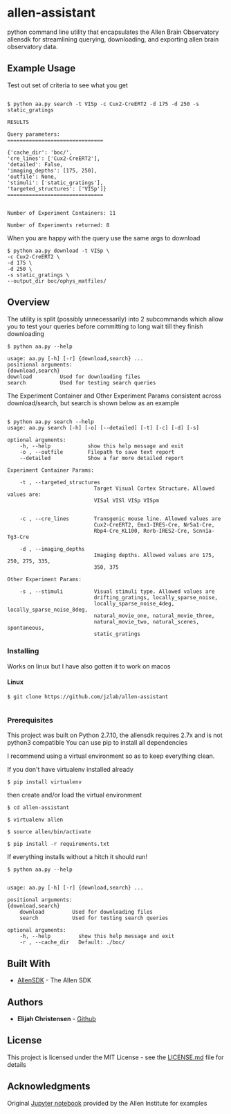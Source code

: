 # allen-assistant

python command line utility that encapsulates the Allen Brain Observatory allensdk for streamlining querying, downloading, and exporting allen brain observatory data.

## Example Usage

Test out set of criteria to see what you get

```

$ python aa.py search -t VISp -c Cux2-CreERT2 -d 175 -d 250 -s static_gratings

RESULTS

Query parameters:
===============================

{'cache_dir': 'boc/',
'cre_lines': ['Cux2-CreERT2'],
'detailed': False,
'imaging_depths': [175, 250],
'outfile': None,
'stimuli': ['static_gratings'],
'targeted_structures': ['VISp']}
===============================


Number of Experiment Containers: 11

Number of Experiments returned: 8

```

When you are happy with the query use the same args to download

```
$ python aa.py download -t VISp \
-c Cux2-CreERT2 \
-d 175 \
-d 250 \
-s static_gratings \
--output_dir boc/ophys_matfiles/

```

## Overview
The utility is split (possibly unnecessarily) into 2 subcommands which allow you to test your queries
before committing to long wait till they finish downloading

```
$ python aa.py --help

usage: aa.py [-h] [-r] {download,search} ...
positional arguments:
{download,search}
download         Used for downloading files
search           Used for testing search queries

```

The Experiment Container and Other Experiment Params consistent across download/search, but search is shown below as an example

```

$ python aa.py search --help
usage: aa.py search [-h] [-o] [--detailed] [-t] [-c] [-d] [-s]

optional arguments:
    -h, --help            show this help message and exit
    -o , --outfile        Filepath to save text report
    --detailed            Show a far more detailed report

Experiment Container Params:

    -t , --targeted_structures
                            Target Visual Cortex Structure. Allowed values are:
                            VISal VISl VISp VISpm


    -c , --cre_lines        Transgenic mouse line. Allowed values are
                            Cux2-CreERT2, Emx1-IRES-Cre, Nr5a1-Cre,
                            Rbp4-Cre_KL100, Rorb-IRES2-Cre, Scnn1a-Tg3-Cre

    -d , --imaging_depths
                            Imaging depths. Allowed values are 175, 250, 275, 335,
                            350, 375

Other Experiment Params:

    -s , --stimuli          Visual stimuli type. Allowed values are
                            drifting_gratings, locally_sparse_noise,
                            locally_sparse_noise_4deg, locally_sparse_noise_8deg,
                            natural_movie_one, natural_movie_three,
                            natural_movie_two, natural_scenes, spontaneous,
                            static_gratings

```

### Installing

Works on linux but I have also gotten it to work on macos

#### Linux


```
$ git clone https://github.com/jzlab/allen-assistant


```

### Prerequisites

This project was built on Python 2.7.10, the allensdk requires 2.7x and is not python3 compatible
You can use pip to install all dependencies

I recommend using a virtual environment so as to keep everything clean.

If you don't have virtualenv installed already

```
$ pip install virtualenv
```

then create and/or load the virtual environment

```
$ cd allen-assistant

$ virtualenv allen

$ source allen/bin/activate

$ pip install -r requirements.txt

```

If everything installs without a hitch it should run!

```
$ python aa.py --help


usage: aa.py [-h] [-r] {download,search} ...

positional arguments:
{download,search}
    download         Used for downloading files
    search           Used for testing search queries

optional arguments:
    -h, --help         show this help message and exit
    -r , --cache_dir   Default: ./boc/
```

## Built With

* [AllenSDK](http://alleninstitute.github.io/AllenSDK/) - The Allen SDK

## Authors

* **Elijah Christensen** - [Github](https://github.com/elijahc)

## License

This project is licensed under the MIT License - see the [LICENSE.md](LICENSE.md) file for details

## Acknowledgments

Original [Jupyter notebook](http://alleninstitute.github.io/AllenSDK/_static/examples/nb/brain_observatory.html) provided by the Allen Institute for examples
